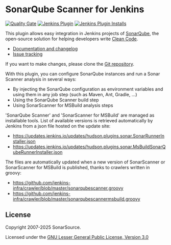 SonarQube Scanner for Jenkins
=============================

[![Quality Gate](https://next.sonarqube.com/sonarqube/api/project_badges/measure?project=org.jenkins-ci.plugins%3Asonar&metric=alert_status)](https://next.sonarqube.com/sonarqube/dashboard?id=org.jenkins-ci.plugins%3Asonar)
[![Jenkins Plugin](https://img.shields.io/jenkins/plugin/v/sonar.svg)](https://plugins.jenkins.io/sonar)
[![Jenkins Plugin Installs](https://img.shields.io/jenkins/plugin/i/sonar.svg?color=blue)](https://plugins.jenkins.io/sonar)

This plugin allows easy integration in Jenkins projects of [SonarQube](https://www.sonarsource.com/products/sonarqube/), the open-source solution for helping developers write [Clean Code](https://www.sonarsource.com/solutions/clean-code/?utm_medium=referral&utm_source=github&utm_campaign=clean-code&utm_content=sonar-scanner-jenkins).

* [Documentation and changelog](https://docs.sonarsource.com/sonarqube/latest/analyzing-source-code/scanners/jenkins-extension-sonarqube/)
* [Issue tracking](https://sonarsource.atlassian.net/jira/software/c/projects/SONARJNKNS/issues)

If you want to make changes, please clone the [Git repository](https://github.com/SonarSource/sonar-scanner-jenkins).

With this plugin, you can configure SonarQube instances and run a Sonar Scanner analysis in several ways:

* By injecting the SonarQube configuration as environment variables and using them in any job step (such as Maven, Ant, Gradle, ...)
* Using the SonarQube Scanner build step
* Using SonarScanner for MSBuild analysis steps

'SonarQube Scanner' and 'SonarScanner for MSBuild' are managed as installable tools. List of available versions is retrieved
automatically by Jenkins from a json file hosted on the update site:

* https://updates.jenkins.io/updates/hudson.plugins.sonar.SonarRunnerInstaller.json
* https://updates.jenkins.io/updates/hudson.plugins.sonar.MsBuildSonarQubeRunnerInstaller.json

The files are automatically updated when a new version of SonarScanner or SonarScanner for MSBuild is published,
thanks to crawlers written in groovy:

* https://github.com/jenkins-infra/crawler/blob/master/sonarqubescanner.groovy
* https://github.com/jenkins-infra/crawler/blob/master/sonarqubescannermsbuild.groovy

License
-------

Copyright 2007-2025 SonarSource.

Licensed under the [GNU Lesser General Public License, Version 3.0](http://www.gnu.org/licenses/lgpl.txt)
